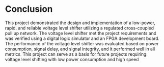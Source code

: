 # Conclusion
This project demonstrated the design and implementation of a low-power, rapid, and reliable 
voltage level shifter utilizing a regulated cross-coupled pull up network. The voltage level shifter met 
the project requirements and was verified using a digital logic simulator and an FPGA development 
board. The performance of the voltage level shifter was evaluated based on power consumption, 
signal delay, and signal integrity, and it performed well in all metrics. This project can serve as a basis 
for future projects requiring voltage level shifting with low power consumption and high speed
